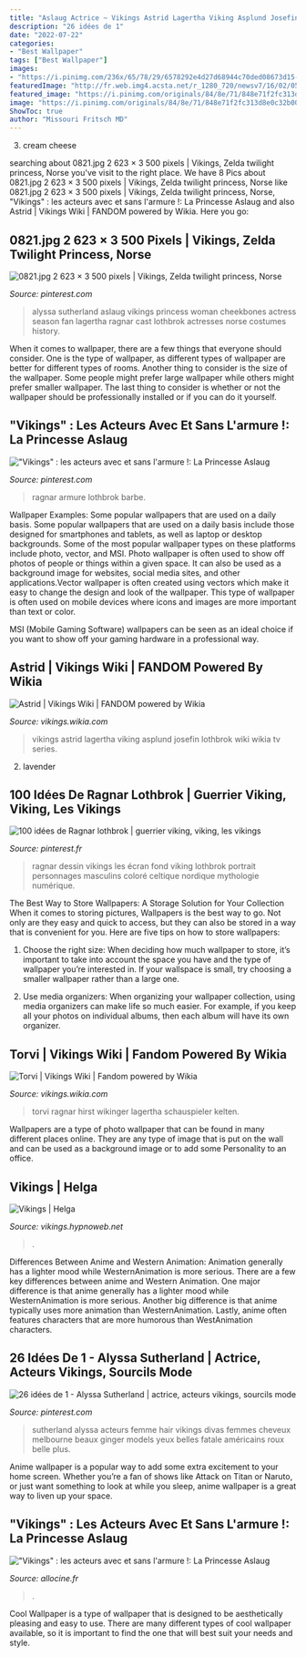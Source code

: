 ```yaml
---
title: "Aslaug Actrice ~ Vikings Astrid Lagertha Viking Asplund Josefin Lothbrok Wiki Wikia Tv Series"
description: "26 idées de 1"
date: "2022-07-22"
categories:
- "Best Wallpaper"
tags: ["Best Wallpaper"]
images:
- "https://i.pinimg.com/236x/65/78/29/6578292e4d27d68944c70ded08673d15--viking-ragnar-ragnar-art.jpg"
featuredImage: "http://fr.web.img4.acsta.net/r_1280_720/newsv7/16/02/05/17/53/1453210.jpg"
featured_image: "https://i.pinimg.com/originals/84/8e/71/848e71f2fc313d8e0c32b0035c1c65ce.jpg"
image: "https://i.pinimg.com/originals/84/8e/71/848e71f2fc313d8e0c32b0035c1c65ce.jpg"
ShowToc: true
author: "Missouri Fritsch MD"
---
```



3. cream cheese 

	

		
searching about 0821.jpg 2 623 × 3 500 pixels | Vikings, Zelda twilight princess, Norse you've visit to the right place. We have 8 Pics about 0821.jpg 2 623 × 3 500 pixels | Vikings, Zelda twilight princess, Norse like 0821.jpg 2 623 × 3 500 pixels | Vikings, Zelda twilight princess, Norse, &quot;Vikings&quot; : les acteurs avec et sans l&#039;armure !: La Princesse Aslaug and also Astrid | Vikings Wiki | FANDOM powered by Wikia. Here you go:
		
    
## 0821.jpg 2 623 × 3 500 Pixels | Vikings, Zelda Twilight Princess, Norse

<img loading=lazy src="https://i.pinimg.com/originals/84/8e/71/848e71f2fc313d8e0c32b0035c1c65ce.jpg" onerror="this.onerror=null;this.src='https://tse3.mm.bing.net/th?id=OIP.XDQlc7TVand1IsEe3fgUCAHaJ4&amp;pid=15.1';" alt="0821.jpg 2 623 × 3 500 pixels | Vikings, Zelda twilight princess, Norse">

_Source: pinterest.com_

>alyssa sutherland aslaug vikings princess woman cheekbones actress season fan lagertha ragnar cast lothbrok actresses norse costumes history. 

	

When it comes to wallpaper, there are a few things that everyone should consider. One is the type of wallpaper, as different types of wallpaper are better for different types of rooms. Another thing to consider is the size of the wallpaper. Some people might prefer large wallpaper while others might prefer smaller wallpaper. The last thing to consider is whether or not the wallpaper should be professionally installed or if you can do it yourself.

    
## &quot;Vikings&quot; : Les Acteurs Avec Et Sans L&#039;armure !: La Princesse Aslaug

<img loading=lazy src="https://i.pinimg.com/originals/ec/6f/d9/ec6fd93885177fbe0ed18808765f8652.jpg" onerror="this.onerror=null;this.src='https://tse3.mm.bing.net/th?id=OIP.jrQjAUXsLh3Zfj4IsaAS_gHaE8&amp;pid=15.1';" alt="&quot;Vikings&quot; : les acteurs avec et sans l&#039;armure !: La Princesse Aslaug">

_Source: pinterest.com_

>ragnar armure lothbrok barbe. 

	

Wallpaper Examples: Some popular wallpapers that are used on a daily basis.
Some popular wallpapers that are used on a daily basis include those designed for smartphones and tablets, as well as laptop or desktop backgrounds. Some of the most popular wallpaper types on these platforms include photo, vector, and MSI. 
Photo wallpaper is often used to show off photos of people or things within a given space. It can also be used as a background image for websites, social media sites, and other applications.Vector wallpaper is often created using vectors which make it easy to change the design and look of the wallpaper. This type of wallpaper is often used on mobile devices where icons and images are more important than text or color. 

MSI (Mobile Gaming Software) wallpapers can be seen as an ideal choice if you want to show off your gaming hardware in a professional way.

    
## Astrid | Vikings Wiki | FANDOM Powered By Wikia

<img loading=lazy src="https://vignette.wikia.nocookie.net/vikingstv/images/3/3f/Image_Astrid_SE5.jpeg/revision/latest?cb=20170204004544" onerror="this.onerror=null;this.src='https://tse1.mm.bing.net/th?id=OIP.GhvY730n05ZuZ-SKgH-EyQHaG8&amp;pid=15.1';" alt="Astrid | Vikings Wiki | FANDOM powered by Wikia">

_Source: vikings.wikia.com_

>vikings astrid lagertha viking asplund josefin lothbrok wiki wikia tv series. 

	

2. lavender 

    
## 100 Idées De Ragnar Lothbrok | Guerrier Viking, Viking, Les Vikings

<img loading=lazy src="https://i.pinimg.com/236x/65/78/29/6578292e4d27d68944c70ded08673d15--viking-ragnar-ragnar-art.jpg" onerror="this.onerror=null;this.src='https://tse3.mm.bing.net/th?id=OIP.I8rCHfkzBpsLcya9rUgl-QAAAA&amp;pid=15.1';" alt="100 idées de Ragnar lothbrok | guerrier viking, viking, les vikings">

_Source: pinterest.fr_

>ragnar dessin vikings les écran fond viking lothbrok portrait personnages masculins coloré celtique nordique mythologie numérique. 

	

The Best Way to Store Wallpapers: A Storage Solution for Your Collection
When it comes to storing pictures, Wallpapers is the best way to go. Not only are they easy and quick to access, but they can also be stored in a way that is convenient for you. Here are five tips on how to store wallpapers:
1) Choose the right size: When deciding how much wallpaper to store, it’s important to take into account the space you have and the type of wallpaper you’re interested in. If your wallspace is small, try choosing a smaller wallpaper rather than a large one.

2) Use media organizers: When organizing your wallpaper collection, using media organizers can make life so much easier. For example, if you keep all your photos on individual albums, then each album will have its own organizer.

    
## Torvi | Vikings Wiki | Fandom Powered By Wikia

<img loading=lazy src="http://vignette3.wikia.nocookie.net/vikingstv/images/b/b7/Torvi_better_quality.png/revision/latest?cb=20160416192742" onerror="this.onerror=null;this.src='https://tse1.mm.bing.net/th?id=OIP.lcEa9SckBA9EBiFL_ExgOwHaH9&amp;pid=15.1';" alt="Torvi | Vikings Wiki | Fandom powered by Wikia">

_Source: vikings.wikia.com_

>torvi ragnar hirst wikinger lagertha schauspieler kelten. 

	



Wallpapers are a type of photo wallpaper that can be found in many different places online. They are any type of image that is put on the wall and can be used as a background image or to add some Personality to an office.

    
## Vikings | Helga

<img loading=lazy src="https://vikings.hypnoweb.net/photo/235/divers/ok/logos_personnages/helga.png" onerror="this.onerror=null;this.src='https://tse3.mm.bing.net/th?id=OIP.lnR5R0qeV7J-CUkSCwudGgAAAA&amp;pid=15.1';" alt="Vikings | Helga">

_Source: vikings.hypnoweb.net_

>. 

	

Differences Between Anime and Western Animation: Animation generally has a lighter mood while WesternAnimation is more serious.
There are a few key differences between anime and Western Animation. One major difference is that anime generally has a lighter mood while WesternAnimation is more serious. Another big difference is that anime typically uses more animation than WesternAnimation. Lastly, anime often features characters that are more humorous than WestAnimation characters.

    
## 26 Idées De 1 - Alyssa Sutherland | Actrice, Acteurs Vikings, Sourcils Mode

<img loading=lazy src="https://i.pinimg.com/236x/7a/db/f9/7adbf9d16f172634df3ac27300331225--hollywood-aktrisleri-dark-red.jpg" onerror="this.onerror=null;this.src='https://tse1.mm.bing.net/th?id=OIP.D5MEqwsqlEqbSXo4sCNl9AAAAA&amp;pid=15.1';" alt="26 idées de 1 - Alyssa Sutherland | actrice, acteurs vikings, sourcils mode">

_Source: pinterest.com_

>sutherland alyssa acteurs femme hair vikings divas femmes cheveux melbourne beaux ginger models yeux belles fatale américains roux belle plus. 

	

Anime wallpaper is a popular way to add some extra excitement to your home screen. Whether you’re a fan of shows like Attack on Titan or Naruto, or just want something to look at while you sleep, anime wallpaper is a great way to liven up your space.

    
## &quot;Vikings&quot; : Les Acteurs Avec Et Sans L&#039;armure !: La Princesse Aslaug

<img loading=lazy src="http://fr.web.img4.acsta.net/r_1280_720/newsv7/16/02/05/17/53/1453210.jpg" onerror="this.onerror=null;this.src='https://tse2.mm.bing.net/th?id=OIP.lgMOFceu2uUWcbURUIaeNQHaE8&amp;pid=15.1';" alt="&quot;Vikings&quot; : les acteurs avec et sans l&#039;armure !: La Princesse Aslaug">

_Source: allocine.fr_

>. 

	

Cool Wallpaper is a type of wallpaper that is designed to be aesthetically pleasing and easy to use. There are many different types of cool wallpaper available, so it is important to find the one that will best suit your needs and style.

